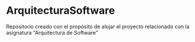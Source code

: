 # ArquitecturaSoftware
Repositorio creado con el propósito de alojar el proyecto relacionado con la asignatura "Arquitectura de Software"
